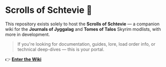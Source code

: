 # Scrolls of Schtevie 📜

This repository exists solely to host the **Scrolls of Schtevie** — a companion wiki for the **Journals of Jyggalag** and **Tomes of Talos** Skyrim modlists, with more in development.

> If you're looking for documentation, guides, lore, load order info, or technical deep-dives — this is your portal.

👉 **[Enter the Wiki](https://github.com/HerrSchtevie/Scrolls-of-Schtevie/wiki)**
